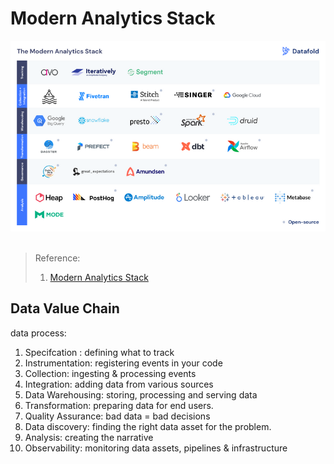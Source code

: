 # Modern Analytics Stack


![zoomify](imgs/modern-analytics-stack.png)<br></br>

> Reference: 
>
> 1.  [Modern Analytics Stack](https://www.datafold.com/blog/modern-analytics-stack)


## Data Value Chain

data process: 

1. Specifcation : defining what to track
2. Instrumentation: registering events in your code
3. Collection: ingesting & processing events
4. Integration: adding data from various sources
5. Data Warehousing: storing, processing and serving data
6. Transformation: preparing data for end users.
7. Quality Assurance: bad data = bad decisions
8. Data discovery: finding the right data asset for the problem. 
9. Analysis: creating the narrative
10. Observability: monitoring data assets, pipelines & infrastructure

